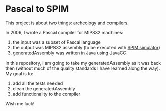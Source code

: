 # Pascal to SPIM

This project is about two things: archeology and compilers.

In 2006, I wrote a Pascal compiler for MIPS32 machines:

1) the input was a subset of Pascal language
2) the output was MIPS32 assembly (to be executed with [SPIM simulator](http://spimsimulator.sourceforge.net/))
3) generatedAssembly was written in Java using JavaCC

In this repository, I am going to take my generatedAssembly as it was back then (without much of the quality standards I have learned along the way). My goal is to:

1) add all the tests needed
2) clean the generatedAssembly
3) add functionality to the compiler

Wish me luck!